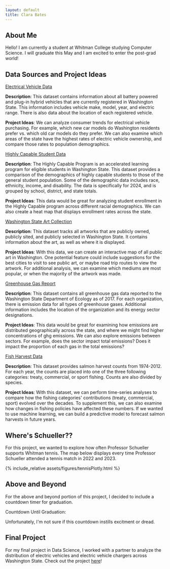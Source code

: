 ```yaml
---
layout: default
title: Clara Bates
---
```


## About Me
<div id="about-me"></div>

Hello! I am currently a student at Whitman College studying Computer Science. I will graduate this May and I am excited to enter the post-grad world!

## Data Sources and Project Ideas
<div id="data-sources"></div>

[Electrical Vehicle Data](https://catalog.data.gov/dataset/electric-vehicle-population-data)

**Description**: This dataset contains information about all battery powered and plug-in hybrid vehicles that are currently registered in Washington State. This information includes vehicle make, model, year, and electric range. There is also data about the location of each registered vehicle.

**Project Ideas**: We can analyze consumer trends for electrical vehicle purchasing. For example, which new car models do Washington residents prefer vs. which old car models do they prefer. We can also examine which areas of the state have the highest rates of electric vehicle ownership, and compare those rates to population demographics.

[Highly Capable Student Data](https://catalog.data.gov/dataset/2024-school-year-highly-capable-data)

**Description**: The Highly Capable Program is an accelerated learning program for eligible students in Washington State. This dataset provides a comparison of the demographics of highly capable students to those of the general student population. Some of the demographic data includes race, ethnicity, income, and disability. The data is specifically for 2024, and is grouped by school, district, and state totals.

**Project Ideas**: This data would be great for analyzing student enrollment in the Highly Capable program across different racial demographics. We can also create a heat map that displays enrollment rates across the state. 

[Washington State Art Collection](https://catalog.data.gov/dataset/washingtons-state-art-collection-2024-07-15)

**Description**: This dataset tracks all artworks that are publicly owned, publicly sited, and publicly selected in Washington State. It contains information about the art, as well as where it is displayed.

**Project Ideas**: With this data, we can create an interactive map of all public art in Washington. One potential feature could include suggestions for the best cities to visit to see public art, or maybe road trip routes to view the artwork. For additional analysis, we can examine which mediums are most popular, or when the majority of the artwork was made.

[Greenhouse Gas Report](https://catalog.data.gov/dataset/washingtons-state-art-collection-2024-07-15)

**Description**: This dataset contains all greenhouse gas data reported to the Washington State Department of Ecology as of 2017. For each organization, there is emission data for all types of greenhouse gases. Additional information includes the location of the organization and its energy sector designations.

**Project Ideas**: This data would be great for examining how emissions are distributed geographically across the state, and where we might find higher concentrations of ghg emissions. We can also explore emissions between sectors. For example, does the sector impact total emissions? Does it impact the proportion of each gas in the total emissions?

[Fish Harvest Data](https://catalog.data.gov/dataset/washington-anadromous-fish-harvest-data-1974-2012)

**Description**: This dataset provides salmon harvest counts from 1974-2012. For each year, the counts are placed into one of the three following categories: treaty, commercial, or sport fishing. Counts are also divided by species.

**Project Ideas**: With this dataset, we can perform time-series analyses to compare how the fishing categories' contributions (treaty, commercial, sport) evolved over the decades. To supplement this, we can also examine how changes in fishing policies have affected these numbers. If we wanted to use machine learning, we can build a predictive model to forecast salmon harvests in future years. 

## Where's Schueller??
<div id="wheres-schueller"></div>

For this project, we wanted to explore how often Professor Schueller supports Whitman tennis. The map below displays every time Professor Schueller attended a tennis match in 2022 and 2023.

{% include_relative assets/figures/tennisPlotly.html %}

## Above and Beyond
<div id="above-and-beyond"></div>

For the above and beyond portion of this project, I decided to include a countdown timer for graduation. 

<div id="countdown">
    <p>Countdown Until Graduation:</p>
    <div id="timer"></div>
</div>

Unfortunately, I'm not sure if this countdown instills excitment or dread.

## Final Project
<div id="final-project"></div>

For my final project in Data Science, I worked with a partner to analyze the distribution of electric vehicles and electric vehicle chargers across Washington State. Check out the project [here](https://clarabates.github.io/hw10/)!
